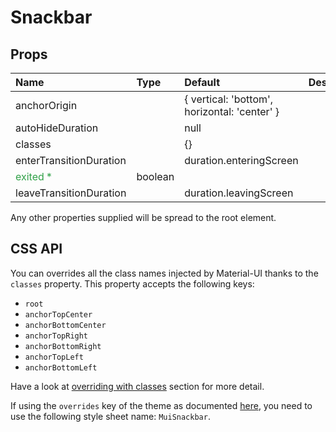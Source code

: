 <!--- This documentation is automatically generated, do not try to edit it. -->

# Snackbar



## Props
| Name | Type | Default | Description |
|:-----|:-----|:--------|:------------|
| anchorOrigin |  | { vertical: 'bottom', horizontal: 'center' } |  |
| autoHideDuration |  | null |  |
| classes |  | {} |  |
| enterTransitionDuration |  | duration.enteringScreen |  |
| <span style="color: #31a148">exited *</span> | boolean |  |  |
| leaveTransitionDuration |  | duration.leavingScreen |  |

Any other properties supplied will be spread to the root element.

## CSS API

You can overrides all the class names injected by Material-UI thanks to the `classes` property.
This property accepts the following keys:
- `root`
- `anchorTopCenter`
- `anchorBottomCenter`
- `anchorTopRight`
- `anchorBottomRight`
- `anchorTopLeft`
- `anchorBottomLeft`

Have a look at [overriding with classes](/customization/overrides#overriding-with-classes)
section for more detail.

If using the `overrides` key of the theme as documented
[here](/customization/themes#customizing-all-instances-of-a-component-type),
you need to use the following style sheet name: `MuiSnackbar`.

